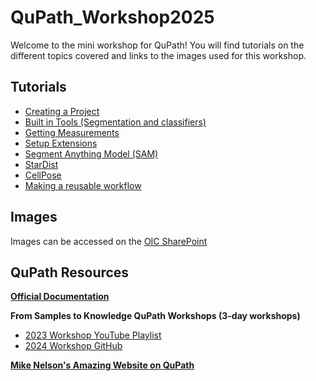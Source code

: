 # QuPath_Workshop2025
Welcome to the mini workshop for QuPath! You will find tutorials on the different topics covered and links to the images used for this workshop.

## Tutorials
- [Creating a Project](/Tutorials/01_Create_QuPath_project.md)
- [Built in Tools (Segmentation and classifiers)](/Tutorials/02_Builtin_Tools.md)
- [Getting Measurements](/Tutorials/03_Measurments.md)
- [Setup Extensions](/Tutorials/04_Setup_extenstions.md)
- [Segment Anything Model (SAM)](/Tutorials/05_SAM.md)
- [StarDist](/Tutorials/06_StarDist.md)
- [CellPose](/Tutorials/07_CellPose.md)
- [Making a reusable workflow](/Tutorials/08_Workflows.md)

## Images
Images can be accessed on the [OIC SharePoint](https://vanandelinstitute.sharepoint.com/:f:/r/sites/optical/Resource%20Documents/Image%20Analysis%20Resources/QuPath%20Workshop%202025/Images?csf=1&web=1&e=D00re7)

## QuPath Resources
[**Official Documentation**](https://qupath.readthedocs.io/en/stable/)

**From Samples to Knowledge QuPath Workshops (3-day workshops)**
- [2023 Workshop YouTube Playlist](https://www.youtube.com/playlist?list=PLlGXRBscPbCD_3JgAs807NJM1HzKcxueh)
- [2024 Workshop GitHub](https://github.com/saramcardle/FS2K)

[**Mike Nelson's Amazing Website on QuPath**](https://www.imagescientist.com/image-analysis)


